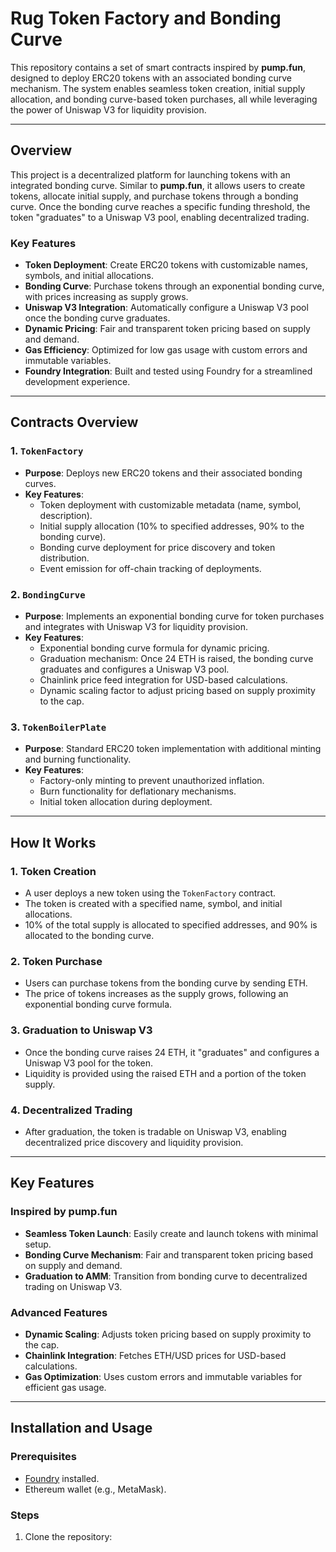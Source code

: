# Rug Token Factory and Bonding Curve

This repository contains a set of smart contracts inspired by **pump.fun**, designed to deploy ERC20 tokens with an associated bonding curve mechanism. The system enables seamless token creation, initial supply allocation, and bonding curve-based token purchases, all while leveraging the power of Uniswap V3 for liquidity provision.

---

## **Overview**

This project is a decentralized platform for launching tokens with an integrated bonding curve. Similar to **pump.fun**, it allows users to create tokens, allocate initial supply, and purchase tokens through a bonding curve. Once the bonding curve reaches a specific funding threshold, the token "graduates" to a Uniswap V3 pool, enabling decentralized trading.

### **Key Features**

- **Token Deployment**: Create ERC20 tokens with customizable names, symbols, and initial allocations.
- **Bonding Curve**: Purchase tokens through an exponential bonding curve, with prices increasing as supply grows.
- **Uniswap V3 Integration**: Automatically configure a Uniswap V3 pool once the bonding curve graduates.
- **Dynamic Pricing**: Fair and transparent token pricing based on supply and demand.
- **Gas Efficiency**: Optimized for low gas usage with custom errors and immutable variables.
- **Foundry Integration**: Built and tested using Foundry for a streamlined development experience.

---

## **Contracts Overview**

### **1. `TokenFactory`**

- **Purpose**: Deploys new ERC20 tokens and their associated bonding curves.
- **Key Features**:
  - Token deployment with customizable metadata (name, symbol, description).
  - Initial supply allocation (10% to specified addresses, 90% to the bonding curve).
  - Bonding curve deployment for price discovery and token distribution.
  - Event emission for off-chain tracking of deployments.

### **2. `BondingCurve`**

- **Purpose**: Implements an exponential bonding curve for token purchases and integrates with Uniswap V3 for liquidity provision.
- **Key Features**:
  - Exponential bonding curve formula for dynamic pricing.
  - Graduation mechanism: Once 24 ETH is raised, the bonding curve graduates and configures a Uniswap V3 pool.
  - Chainlink price feed integration for USD-based calculations.
  - Dynamic scaling factor to adjust pricing based on supply proximity to the cap.

### **3. `TokenBoilerPlate`**

- **Purpose**: Standard ERC20 token implementation with additional minting and burning functionality.
- **Key Features**:
  - Factory-only minting to prevent unauthorized inflation.
  - Burn functionality for deflationary mechanisms.
  - Initial token allocation during deployment.

---

## **How It Works**

### **1. Token Creation**

- A user deploys a new token using the `TokenFactory` contract.
- The token is created with a specified name, symbol, and initial allocations.
- 10% of the total supply is allocated to specified addresses, and 90% is allocated to the bonding curve.

### **2. Token Purchase**

- Users can purchase tokens from the bonding curve by sending ETH.
- The price of tokens increases as the supply grows, following an exponential bonding curve formula.

### **3. Graduation to Uniswap V3**

- Once the bonding curve raises 24 ETH, it "graduates" and configures a Uniswap V3 pool for the token.
- Liquidity is provided using the raised ETH and a portion of the token supply.

### **4. Decentralized Trading**

- After graduation, the token is tradable on Uniswap V3, enabling decentralized price discovery and liquidity provision.

---

## **Key Features**

### **Inspired by pump.fun**

- **Seamless Token Launch**: Easily create and launch tokens with minimal setup.
- **Bonding Curve Mechanism**: Fair and transparent token pricing based on supply and demand.
- **Graduation to AMM**: Transition from bonding curve to decentralized trading on Uniswap V3.

### **Advanced Features**

- **Dynamic Scaling**: Adjusts token pricing based on supply proximity to the cap.
- **Chainlink Integration**: Fetches ETH/USD prices for USD-based calculations.
- **Gas Optimization**: Uses custom errors and immutable variables for efficient gas usage.

---

## **Installation and Usage**

### **Prerequisites**

- [Foundry](https://book.getfoundry.sh/getting-started/installation) installed.
- Ethereum wallet (e.g., MetaMask).

### **Steps**

1. Clone the repository:

   ```bash

   ```
